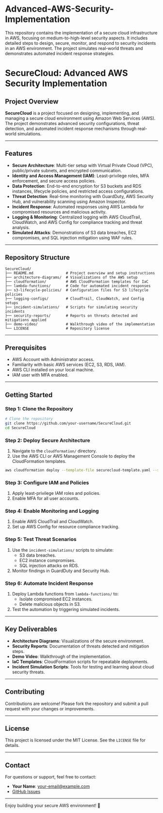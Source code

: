 # Advanced-AWS-Security-Implementation
This repository contains the implementation of a secure cloud infrastructure in AWS, focusing on medium-to-high-level security aspects. It includes detailed steps to design, secure, monitor, and respond to security incidents in an AWS environment. The project simulates real-world threats and demonstrates automated incident response strategies.  

# SecureCloud: Advanced AWS Security Implementation

## Project Overview
**SecureCloud** is a project focused on designing, implementing, and managing a secure cloud environment using Amazon Web Services (AWS). The project demonstrates advanced security configurations, threat detection, and automated incident response mechanisms through real-world simulations. 

---

## Features
- **Secure Architecture**: Multi-tier setup with Virtual Private Cloud (VPC), public/private subnets, and encrypted communication.
- **Identity and Access Management (IAM)**: Least-privilege roles, MFA enforcement, and secure access policies.
- **Data Protection**: End-to-end encryption for S3 buckets and RDS instances, lifecycle policies, and restricted access configurations.
- **Threat Detection**: Real-time monitoring with GuardDuty, AWS Security Hub, and vulnerability scanning using Amazon Inspector.
- **Incident Response**: Automated responses using AWS Lambda for compromised resources and malicious activity.
- **Logging & Monitoring**: Centralized logging with AWS CloudTrail, CloudWatch, and AWS Config for compliance tracking and threat analysis.
- **Simulated Attacks**: Demonstrations of S3 data breaches, EC2 compromises, and SQL injection mitigation using WAF rules.

---

## Repository Structure
```
SecureCloud/
├── README.md               # Project overview and setup instructions
├── architecture-diagrams/  # Visualizations of the AWS setup
├── cloudformation/         # AWS CloudFormation templates for IaC
├── lambda-functions/       # Code for automated incident responses
├── s3-lifecycle-policies/  # Configuration files for S3 lifecycle policies
├── logging-configs/        # CloudTrail, CloudWatch, and Config setups
├── incident-simulations/   # Scripts for simulating security incidents
├── security-reports/       # Reports on threats detected and mitigations applied
├── demo-video/             # Walkthrough video of the implementation
└── LICENSE                 # Repository license
```

---

## Prerequisites
- AWS Account with Administrator access.
- Familiarity with basic AWS services (EC2, S3, RDS, IAM).
- AWS CLI installed on your local machine.
- IAM user with MFA enabled.

---

## Getting Started

### Step 1: Clone the Repository
```bash
# Clone the repository
git clone https://github.com/your-username/SecureCloud.git
cd SecureCloud
```

### Step 2: Deploy Secure Architecture
1. Navigate to the `cloudformation/` directory.
2. Use the AWS CLI or AWS Management Console to deploy the CloudFormation templates.
```bash
aws cloudformation deploy --template-file securecloud-template.yaml --stack-name SecureCloudStack
```

### Step 3: Configure IAM and Policies
1. Apply least-privilege IAM roles and policies.
2. Enable MFA for all user accounts.

### Step 4: Enable Monitoring and Logging
1. Enable AWS CloudTrail and CloudWatch.
2. Set up AWS Config for resource compliance tracking.

### Step 5: Test Threat Scenarios
1. Use the `incident-simulations/` scripts to simulate:
   - S3 data breaches.
   - EC2 instance compromises.
   - SQL injection attacks on RDS.
2. Monitor findings in GuardDuty and Security Hub.

### Step 6: Automate Incident Response
1. Deploy Lambda functions from `lambda-functions/` to:
   - Isolate compromised EC2 instances.
   - Delete malicious objects in S3.
2. Test the automation by triggering simulated incidents.

---

## Key Deliverables
- **Architecture Diagrams**: Visualizations of the secure environment.
- **Security Reports**: Documentation of threats detected and mitigation steps.
- **Demo Video**: Walkthrough of the implementation.
- **IaC Templates**: CloudFormation scripts for repeatable deployments.
- **Incident Simulation Scripts**: Tools for testing and learning about cloud security threats.

---

## Contributing
Contributions are welcome! Please fork the repository and submit a pull request with your changes or improvements.

---

## License
This project is licensed under the MIT License. See the `LICENSE` file for details.

---

## Contact
For questions or support, feel free to contact:
- **Your Name**: [your-email@example.com](mailto:your-email@example.com)
- [GitHub Issues](https://github.com/your-username/SecureCloud/issues)

---

Enjoy building your secure AWS environment! 🚀
